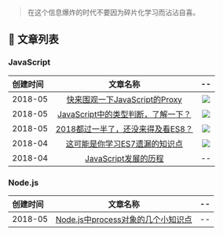 > 在这个信息爆炸的时代不要因为碎片化学习而沾沾自喜。

## 🎉 文章列表

### JavaScript

| 创建时间 | 文章名称  | -- |
| :------ | :-------------------------------------------------------------------------------: | :---: |
| 2018-05 | [快来围观一下JavaScript的Proxy](https://github.com/15751165579/Blog/issues/6)  | [![](https://badge.juejin.im/entry/5b0938166fb9a07ac23b3118/likes.svg?style=plastic)](https://juejin.im/post/5b09234d6fb9a07acf569905) |
| 2018-05 | [JavaScript中的类型判断，了解一下？](https://github.com/15751165579/Blog/issues/5) | [![](https://badge.juejin.im/entry/5b055559f265da0b7e0ca334/likes.svg?style=plastic)](https://juejin.im/post/5b0554c86fb9a07acb3d3ddc) |
| 2018-05 | [2018都过一半了，还没来得及看ES8？](https://github.com/15751165579/Blog/issues/3) | [![](https://badge.juejin.im/entry/5af56e1c6fb9a07aae153cc9/likes.svg?style=plastic)](https://juejin.im/post/5af564cff265da0b7c07552f) |
| 2018-04 | [这可能是你学习ES7遗漏的知识点](https://github.com/15751165579/Blog/issues/2) | [![](https://badge.juejin.im/entry/5adc3a336fb9a07aa349d6f2/likes.svg?style=plastic)](https://juejin.im/post/5adc38c0f265da0ba17c179f) |
| 2018-04 | [JavaScript发展的历程](https://github.com/15751165579/Blog/issues/1) | -- |


### Node.js

| 创建时间 | 文章名称 | -- |
| :--- | :---------------------------------------------------------------------------: | :---: |
| 2018-05 | [Node.js中process对象的几个小知识点](https://github.com/15751165579/Blog/issues/4) | -- |
